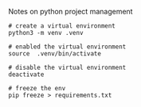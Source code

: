 Notes on python project management 

```
# create a virtual environment  
python3 -m venv .venv

# enabled the virtual environment 
source  .venv/bin/activate

# disable the virtual environment 
deactivate

# freeze the env 
pip freeze > requirements.txt

```